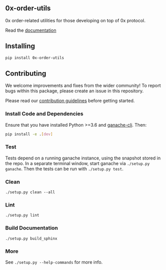 ## 0x-order-utils

0x order-related utilities for those developing on top of 0x protocol.

Read the [documentation](https://0x.readthedocs.io/projects/order-utils/en/latest/)

## Installing

```bash
pip install 0x-order-utils
```

## Contributing

We welcome improvements and fixes from the wider community! To report bugs within this package, please create an issue in this repository.

Please read our [contribution guidelines](../../CONTRIBUTING.md) before getting started.

### Install Code and Dependencies

Ensure that you have installed Python >=3.6 and [ganache-cli](https://www.npmjs.com/package/ganache-cli). Then:

```bash
pip install -e .[dev]
```

### Test

Tests depend on a running ganache instance, using the snapshot stored in the repo. In a separate terminal window, start ganache via `./setup.py ganache`. Then the tests can be run with `./setup.py test`.

### Clean

`./setup.py clean --all`

### Lint

`./setup.py lint`

### Build Documentation

`./setup.py build_sphinx`

### More

See `./setup.py --help-commands` for more info.
